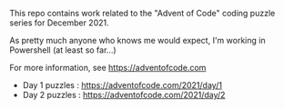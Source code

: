 This repo contains work related to the "Advent of Code" coding puzzle series for December 2021.

As pretty much anyone who knows me would expect, I'm working in Powershell (at least so far...)

For more information, see https://adventofcode.com

* Day 1 puzzles : https://adventofcode.com/2021/day/1
* Day 2 puzzles : https://adventofcode.com/2021/day/2
